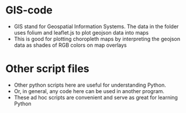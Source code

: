 # GIS-code
- GIS stand for Geospatial Information Systems. The data in the folder uses folium and leaflet.js to plot geojson data into maps
- This is good for plotting choropleth maps by interpreting the geojson data as shades of RGB colors on map overlays

# Other script files
- Other python scripts here are useful for understanding Python.
- Or, in general, any code here can be used in another program. 
- These ad hoc scripts are convenient and serve as great for learning Python
